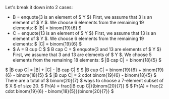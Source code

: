 Let's break it down into 2 cases:

<ul>
<li> B = enquote{3 is an element of $ Y $} 
	      First, we assume that 3 is an element of $ Y $. 
	      We choose 6 elements from the remaining 19 elements: $ |B| = binom{19}{6} $
	<li> C = enquote{13 is an element of $ Y $} 
	      First, we assume that 13 is an element of $ Y $. 
	      We choose 6 elements from the remaining 19 elements: $ |C| = binom{19}{6} $
	<li> $ A = B cup C $ 
	      $ B cap C = $ enquote{3 and 13 are elements of $ Y $} 
	      First, we assume that 3 and 13 are elements of $ Y $. 
	      We choose 5 elements from the remaining 18 elements: $ |B cap C| = binom{18}{5} $
</ul>
$ |B cup C| = |B| + |C| - |B cap C| $ 
$ |B cup C| = binom{19}{6} + binom{19}{6} - binom{18}{5} $ 
$ |B cup C| = 2 cdot binom{19}{6} - binom{18}{5} $ 
There are a total of $ binom{20}{7} $ ways to choose a 7-element subset of $ X $ of size 20. 
$ Pr(A) = frac{|B cup C|}{binom{20}{7}} $ 
$ Pr(A) = frac{2 cdot binom{19}{6} - binom{18}{5}}{binom{20}{7}} $
